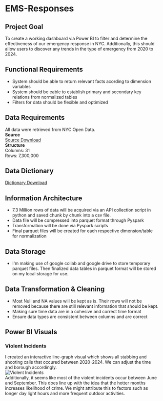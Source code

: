 # EMS-Responses
## Project Goal
To create a working dashboard via Power BI to filter and determine the effectiveness of our emergency response in NYC. Additionally, this should allow users to discover any trends in the type of emergency from 2020 to 2024.
## Functional Requirements
- System should be able to return relevant facts acording to dimension variables
- System should be eable to establish primary and secondary key relations from normalized tables
- Filters for data should be flexible and optimized
## Data Requirements
All data were retrieved from NYC Open Data. <br>
**Source**<br>
[Source Download](https://data.cityofnewyork.us/Public-Safety/EMS-Incident-Dispatch-Data/76xm-jjuj/about_data) <br>
**Structure**<br>
Columns: 31 <br>
Rows: 7,300,000
## Data Dictionary <br>
[Dictionary Download](https://data.cityofnewyork.us/api/views/76xm-jjuj/files/81bbb2f5-70df-49cc-8552-f2ca8040bee8?download=true&filename=EMS_incident_dispatch_data_description.xlsx)
<br>

## Information Architecture
- 7.3 Million rows of data will be acquired via an API collection script in python and saved chunk by chunk into a csv file.
- Data file will be compressed into parquet format through Pyspark
- Transformation will be done via Pyspark scripts
- Final parquet files will be created for each respective dimension/table for normalization
## Data Storage
- I'm making use of google collab and google drive to store temporary parquet files. Then finalized data tables in parquet format will be stored on my local storage for use.
## Data Transformation & Cleaning
- Most Null and NA values will be kept as is. Their rows will not be removed because there are still relevant information that should be kept.
- Making sure time data are in a cohesive and correct time format
- Ensure data types are consistent between columns and are correct
## Power BI Visuals
### Violent Incidents
I created an interactive line-graph visual which shows all stabbing and shooting calls that occured between 2020-2024. We can adjust the time and borough accordingly. <br>
![Violent Incidents](https://github.com/user-attachments/assets/064b34d4-56a3-4274-8314-b3c765200bea)
<br>
Additionally, it seems like most of the violent incidents occur between June and September. This does line up with the idea that the hotter months increases likelihood of crime.
We might attribute this to factors such as longer day light hours and more frequent outdoor activities.
